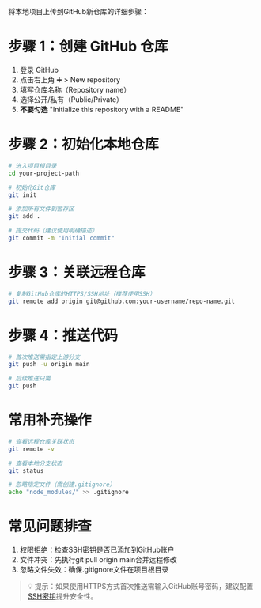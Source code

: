 将本地项目上传到GitHub新仓库的详细步骤：

# 步骤 1：创建 GitHub 仓库
1. 登录 GitHub
2. 点击右上角 ➕ > New repository
3. 填写仓库名称（Repository name）
4. 选择公开/私有（Public/Private）
5. **不要勾选** "Initialize this repository with a README"


# 步骤 2：初始化本地仓库
```bash
# 进入项目根目录
cd your-project-path

# 初始化Git仓库
git init

# 添加所有文件到暂存区
git add .

# 提交代码（建议使用明确描述）
git commit -m "Initial commit"
```
# 步骤 3：关联远程仓库
```bash
# 复制GitHub仓库的HTTPS/SSH地址（推荐使用SSH）
git remote add origin git@github.com:your-username/repo-name.git
```

# 步骤 4：推送代码
```bash
# 首次推送需指定上游分支
git push -u origin main

# 后续推送只需
git push
```

# 常用补充操作
```bash
# 查看远程仓库关联状态
git remote -v

# 查看本地分支状态
git status

# 忽略指定文件（需创建.gitignore）
echo "node_modules/" >> .gitignore
```
# 常见问题排查
1. 权限拒绝：检查SSH密钥是否已添加到GitHub账户
2. 文件冲突：先执行git pull origin main合并远程修改
3. 忽略文件失效：确保.gitignore文件在项目根目录
> 💡 提示：如果使用HTTPS方式首次推送需输入GitHub账号密码，建议配置[SSH密钥](https://docs.github.com/en/authentication/connecting-to-github-with-ssh)提升安全性。